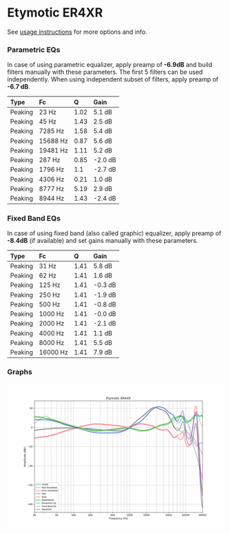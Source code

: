 # Etymotic ER4XR
See [usage instructions](https://github.com/jaakkopasanen/AutoEq#usage) for more options and info.

### Parametric EQs
In case of using parametric equalizer, apply preamp of **-6.9dB** and build filters manually
with these parameters. The first 5 filters can be used independently.
When using independent subset of filters, apply preamp of **-6.7 dB**.

| Type    | Fc       |    Q | Gain    |
|:--------|:---------|:-----|:--------|
| Peaking | 23 Hz    | 1.02 | 5.1 dB  |
| Peaking | 45 Hz    | 1.43 | 2.5 dB  |
| Peaking | 7285 Hz  | 1.58 | 5.4 dB  |
| Peaking | 15688 Hz | 0.87 | 5.6 dB  |
| Peaking | 19481 Hz | 1.11 | 5.2 dB  |
| Peaking | 287 Hz   | 0.85 | -2.0 dB |
| Peaking | 1796 Hz  | 1.1  | -2.7 dB |
| Peaking | 4306 Hz  | 0.21 | 1.0 dB  |
| Peaking | 8777 Hz  | 5.19 | 2.9 dB  |
| Peaking | 8944 Hz  | 1.43 | -2.4 dB |

### Fixed Band EQs
In case of using fixed band (also called graphic) equalizer, apply preamp of **-8.4dB**
(if available) and set gains manually with these parameters.

| Type    | Fc       |    Q | Gain    |
|:--------|:---------|:-----|:--------|
| Peaking | 31 Hz    | 1.41 | 5.8 dB  |
| Peaking | 62 Hz    | 1.41 | 1.6 dB  |
| Peaking | 125 Hz   | 1.41 | -0.3 dB |
| Peaking | 250 Hz   | 1.41 | -1.9 dB |
| Peaking | 500 Hz   | 1.41 | -0.8 dB |
| Peaking | 1000 Hz  | 1.41 | -0.0 dB |
| Peaking | 2000 Hz  | 1.41 | -2.1 dB |
| Peaking | 4000 Hz  | 1.41 | 1.1 dB  |
| Peaking | 8000 Hz  | 1.41 | 5.5 dB  |
| Peaking | 16000 Hz | 1.41 | 7.9 dB  |

### Graphs
![](./Etymotic%20ER4XR.png)